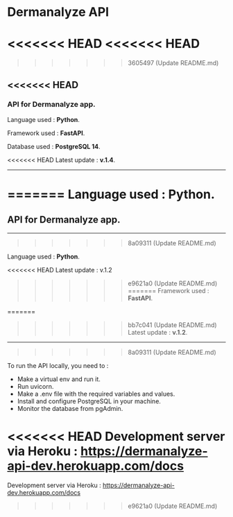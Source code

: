 # Dermanalyze API
<<<<<<< HEAD
<<<<<<< HEAD
=======
>>>>>>> 3605497 (Update README.md)

<<<<<<< HEAD
---

### API for Dermanalyze app.

Language used : **Python**.

Framework used : **FastAPI**.

Database used : **PostgreSQL 14**.

<<<<<<< HEAD
Latest update : **v.1.4**.

---
=======
Language used : Python.
=======
## API for Dermanalyze app.

---
>>>>>>> 8a09311 (Update README.md)

Language used : **Python**.

<<<<<<< HEAD
Latest update : v.1.2
>>>>>>> e9621a0 (Update README.md)
=======
Framework used : **FastAPI**.

=======
>>>>>>> bb7c041 (Update README.md)
Latest update : **v.1.2**.

---
>>>>>>> 8a09311 (Update README.md)

To run the API locally, you need to :
- Make a virtual env and run it.
- Run uvicorn.
- Make a .env file with the required variables and values.
- Install and configure PostgreSQL in your machine.
- Monitor the database from pgAdmin.

<<<<<<< HEAD
Development server via Heroku : https://dermanalyze-api-dev.herokuapp.com/docs
=======
Development server via Heroku : https://dermanalyze-api-dev.herokuapp.com/docs
>>>>>>> e9621a0 (Update README.md)

